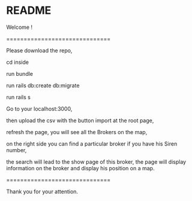 # README

Welcome !

==============================

Please download the repo, 

cd inside

run bundle

run rails db:create db:migrate

run rails s

Go to your localhost:3000,


then upload the csv with the button import at the root page,


refresh the page, you will see all the Brokers on the map,


on the right side you can find a particular broker if you have his Siren number,


the search will lead to the show page of this broker, the page will display information on the broker and display his position on a map.


==============================


Thank you for your attention.
